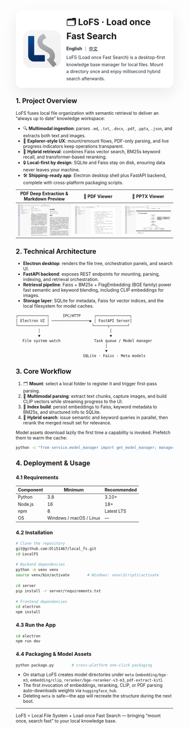 <div style="display:flex; align-items:center; gap:18px; padding:18px 24px; background:#ffffff; border-radius:18px; box-shadow:0 18px 46px rgba(15,23,42,0.08);">
  <div style="flex:0 0 120px;">
    <img src="electron/dist/assets/logo.png" alt="LoFS Logo" width="120" style="display:block; border-radius:24px;">
  </div>
  <div style="flex:1;">
    <h1 style="margin:0 0 12px 0;">🗂️ LoFS · Load once Fast Search</h1>
    <div style="font-size:14px; line-height:1.6; color:#475467;">
      <p style="margin:0 0 6px 0; color:#1f2933;">
        <strong>English</strong> ｜ <a href="README.md">中文</a>
      </p>
      <p style="margin:0; color:#1f2933;">
        LoFS (Load once Fast Search) is a desktop-first knowledge base manager for local files. Mount a directory once and enjoy millisecond hybrid search afterwards.
      </p>
    </div>
  </div>
</div>

## 1. Project Overview
LoFS fuses local file organization with semantic retrieval to deliver an “always up to date” knowledge workspace:
- 🔍 **Multimodal ingestion**: parses `.md`, `.txt`, `.docx`, `.pdf`, `.pptx`, `.json`, and extracts both text and images.
- 📁 **Explorer-style UX**: mount/remount flows, PDF-only parsing, and live progress indicators keep operations transparent.
- 🧠 **Hybrid retrieval**: combines Faiss vector search, BM25s keyword recall, and transformer-based reranking.
- 🔒 **Local-first by design**: SQLite and Faiss stay on disk, ensuring data never leaves your machine.
- 🛠️ **Shipping-ready app**: Electron desktop shell plus FastAPI backend, complete with cross-platform packaging scripts.

| PDF Deep Extraction & Markdown Preview | 📑 PDF Viewer | 🔎 PPTX Viewer |
|:--:|:--:|:--:|
| ![extract](img/pdf_extract.png) | ![PDF](img/pdf_viewer.png) | ![PPT](img/ppt_viewer.png) |

## 2. Technical Architecture
- **Electron desktop**: renders the file tree, orchestration panels, and search UI.
- **FastAPI backend**: exposes REST endpoints for mounting, parsing, indexing, and retrieval orchestration.
- **Retrieval pipeline**: Faiss + BM25s + FlagEmbedding (BGE family) power fast semantic and keyword blending, including CLIP embeddings for images.
- **Storage layer**: SQLite for metadata, Faiss for vector indices, and the local filesystem for model caches.

```text
┌─────────────┐      IPC/HTTP      ┌───────────────┐
│ Electron UI │ ─────────────────▶ │ FastAPI Server│
└─────────────┘                   └──────┬────────┘
          │                               │
          ▼                               ▼
   File system watch               Task queue / Model manager
                                        │
                                        ▼
                              SQLite · Faiss · Meta models
```

## 3. Core Workflow
1. 🗂️ **Mount**: select a local folder to register it and trigger first-pass parsing.
2. 📄 **Multimodal parsing**: extract text chunks, capture images, and build CLIP vectors while streaming progress to the UI.
3. 🧮 **Index build**: persist embeddings to Faiss, keyword metadata to BM25s, and structured info to SQLite.
4. 🔎 **Hybrid search**: issue semantic and keyword queries in parallel, then rerank the merged result set for relevance.

Model assets download lazily the first time a capability is invoked. Prefetch them to warm the cache:

```bash
python -c "from service.model_manager import get_model_manager; manager = get_model_manager(); [manager.get_model_path(key) for key in ('bge_m3', 'bge_reranker_v2_m3', 'clip_vit_b_32', 'pdf_extract_kit')]"
```

## 4. Deployment & Usage
### 4.1 Requirements
| Component | Minimum | Recommended |
| --- | --- | --- |
| Python | 3.8 | 3.10+ |
| Node.js | 16 | 18+ |
| npm | 8 | Latest LTS |
| OS | Windows / macOS / Linux | — |

### 4.2 Installation
```bash
# Clone the repository
git@github.com:Oli51467/local_fs.git
cd LocalFS

# Backend dependencies
python -m venv venv
source venv/bin/activate        # Windows: venv\Scripts\activate

cd server
pip install -r server/requirements.txt

# Frontend dependencies
cd electron
npm install
```

### 4.3 Run the App
```bash
cd electron
npm run dev
```

### 4.4 Packaging & Model Assets
```bash
python package.py        # cross-platform one-click packaging
```

- On startup LoFS creates model directories under `meta` (`embedding/bge-m3`, `embedding/clip`, `reranker/bge-reranker-v3-m3`, `pdf-extract-kit`).
- The first invocation of embeddings, reranking, CLIP, or PDF parsing auto-downloads weights via `huggingface_hub`.
- Deleting `meta` is safe—the app will recreate the structure during the next boot.

---
LoFS = Local File System + Load once Fast Search — bringing “mount once, search fast” to your local knowledge base.

